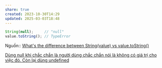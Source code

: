```yaml
---
share: true
created: 2023-10-30T14:29
updated: 2025-03-03T18:48
---
```

```js
String(null);     // "null"
value.toString(); // TypeError
```
Nguồn:: [What's the difference between String(value) vs value.toString()](https://stackoverflow.com/a/3945225/3416774)

[Dùng null khi chắc chắn là người dùng chắc chắn nói là không có giá trị cho việc đó. Còn lại dùng undefined](../To%C3%A1n%20t%E1%BB%AD/D%C3%B9ng%20null%20khi%20ch%E1%BA%AFc%20ch%E1%BA%AFn%20l%C3%A0%20ng%C6%B0%E1%BB%9Di%20d%C3%B9ng%20ch%E1%BA%AFc%20ch%E1%BA%AFn%20n%C3%B3i%20l%C3%A0%20kh%C3%B4ng%20c%C3%B3%20gi%C3%A1%20tr%E1%BB%8B%20cho%20vi%E1%BB%87c%20%C4%91%C3%B3.%20C%C3%B2n%20l%E1%BA%A1i%20d%C3%B9ng%20undefined.md)